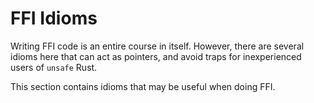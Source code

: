 # FFI Idioms

Writing FFI code is an entire course in itself. However, there are several idioms here that can act as pointers, and avoid traps for inexperienced users of `unsafe` Rust.

This section contains idioms that may be useful when doing FFI.
